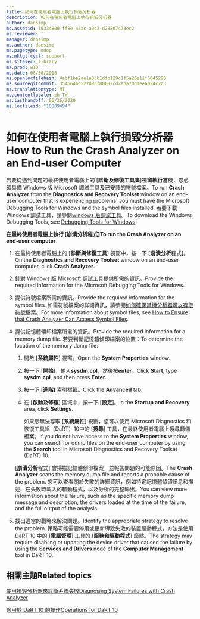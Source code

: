 ```yaml
---
title: 如何在使用者電腦上執行損毀分析器
description: 如何在使用者電腦上執行損毀分析器
author: dansimp
ms.assetid: 10334800-ff8e-43ac-a9c2-d28807473ec2
ms.reviewer: ''
manager: dansimp
ms.author: dansimp
ms.pagetype: mdop
ms.mktglfcycl: support
ms.sitesec: library
ms.prod: w10
ms.date: 08/30/2016
ms.openlocfilehash: 4abf1ba2ae1a0cb1dfb129c1f5a26e11f5045290
ms.sourcegitcommit: 354664bc527d93f80687cd2eba70d1eea024c7c3
ms.translationtype: MT
ms.contentlocale: zh-TW
ms.lasthandoff: 06/26/2020
ms.locfileid: "10809494"
---
```

# <span data-ttu-id="b4523-103">如何在使用者電腦上執行損毀分析器</span><span class="sxs-lookup"><span data-stu-id="b4523-103">How to Run the Crash Analyzer on an End-user Computer</span></span>


<span data-ttu-id="b4523-104">若要從遇到問題的最終使用者電腦上的 [**診斷及修復工具集**]**視窗執行當**機，您必須具備 Windows 版 Microsoft 調試工具及已安裝的符號檔案。</span><span class="sxs-lookup"><span data-stu-id="b4523-104">To run **Crash Analyzer** from the **Diagnostics and Recovery Toolset** window on an end-user computer that is experiencing problems, you must have the Microsoft Debugging Tools for Windows and the symbol files installed.</span></span> <span data-ttu-id="b4523-105">若要下載 Windows 調試工具，請參閱[windows 版調試工具](https://go.microsoft.com/fwlink/?LinkId=266248)。</span><span class="sxs-lookup"><span data-stu-id="b4523-105">To download the Windows Debugging Tools, see [Debugging Tools for Windows](https://go.microsoft.com/fwlink/?LinkId=266248).</span></span>

**<span data-ttu-id="b4523-106">在最終使用者電腦上執行 [崩潰分析程式]</span><span class="sxs-lookup"><span data-stu-id="b4523-106">To run the Crash Analyzer on an end-user computer</span></span>**

1.  <span data-ttu-id="b4523-107">在最終使用者電腦上的 [**診斷與修復工具**] 視窗中，按一下 [**崩潰分析**程式]。</span><span class="sxs-lookup"><span data-stu-id="b4523-107">On the **Diagnostics and Recovery Toolset** window on an end-user computer, click **Crash Analyzer**.</span></span>

2.  <span data-ttu-id="b4523-108">針對 Windows 版 Microsoft 調試工具提供所需的資訊。</span><span class="sxs-lookup"><span data-stu-id="b4523-108">Provide the required information for the Microsoft Debugging Tools for Windows.</span></span>

3.  <span data-ttu-id="b4523-109">提供符號檔案所需的資訊。</span><span class="sxs-lookup"><span data-stu-id="b4523-109">Provide the required information for the symbol files.</span></span> <span data-ttu-id="b4523-110">如需符號檔案的詳細資訊，請參閱[如何確保當機分析器可以存取符號](how-to-ensure-that-crash-analyzer-can-access-symbol-files-dart-10.md)檔案。</span><span class="sxs-lookup"><span data-stu-id="b4523-110">For more information about symbol files, see [How to Ensure that Crash Analyzer Can Access Symbol Files](how-to-ensure-that-crash-analyzer-can-access-symbol-files-dart-10.md).</span></span>

4.  <span data-ttu-id="b4523-111">提供記憶體傾印檔案所需的資訊。</span><span class="sxs-lookup"><span data-stu-id="b4523-111">Provide the required information for a memory dump file.</span></span> <span data-ttu-id="b4523-112">若要判斷記憶體傾印檔案的位置：</span><span class="sxs-lookup"><span data-stu-id="b4523-112">To determine the location of the memory dump file:</span></span>

    1.  <span data-ttu-id="b4523-113">開啟 [**系統屬性**] 視窗。</span><span class="sxs-lookup"><span data-stu-id="b4523-113">Open the **System Properties** window.</span></span>

    2.  <span data-ttu-id="b4523-114">按一下 [**開始**]，輸入**sysdm.cpl**，然後按**enter**。</span><span class="sxs-lookup"><span data-stu-id="b4523-114">Click **Start**, type **sysdm.cpl**, and then press **Enter**.</span></span>

    3.  <span data-ttu-id="b4523-115">按一下 **\[進階\]** 索引標籤。</span><span class="sxs-lookup"><span data-stu-id="b4523-115">Click the **Advanced** tab.</span></span>

    4.  <span data-ttu-id="b4523-116">在 [**啟動及修復**] 區域中，按一下 [**設定**]。</span><span class="sxs-lookup"><span data-stu-id="b4523-116">In the **Startup and Recovery** area, click **Settings**.</span></span>

        <span data-ttu-id="b4523-117">如果您無法存取 [**系統屬性**] 視窗，您可以使用 Microsoft Diagnostics 和恢復工具組（DaRT）10中的 [**搜尋**] 工具，在最終使用者電腦上搜尋轉儲檔案。</span><span class="sxs-lookup"><span data-stu-id="b4523-117">If you do not have access to the **System Properties** window, you can search for dump files on the end-user computer by using the **Search** tool in Microsoft Diagnostics and Recovery Toolset (DaRT) 10.</span></span>

    <span data-ttu-id="b4523-118">[**崩潰分析**程式] 會掃描記憶體傾印檔案，並報告問題的可能原因。</span><span class="sxs-lookup"><span data-stu-id="b4523-118">The **Crash Analyzer** scans the memory dump file and reports a probable cause of the problem.</span></span> <span data-ttu-id="b4523-119">您可以查看關於失敗的詳細資訊，例如特定記憶體傾印訊息和描述、在失敗時載入的驅動程式，以及分析的完整輸出。</span><span class="sxs-lookup"><span data-stu-id="b4523-119">You can view more information about the failure, such as the specific memory dump message and description, the drivers loaded at the time of the failure, and the full output of the analysis.</span></span>

5.  <span data-ttu-id="b4523-120">找出適當的戰略來解決問題。</span><span class="sxs-lookup"><span data-stu-id="b4523-120">Identify the appropriate strategy to resolve the problem.</span></span> <span data-ttu-id="b4523-121">策略可能需要停用或更新導致失敗的裝置驅動程式，方法是使用 DaRT 10 中的 [**電腦管理**] 工具的 [**服務和驅動程式**] 節點。</span><span class="sxs-lookup"><span data-stu-id="b4523-121">The strategy may require disabling or updating the device driver that caused the failure by using the **Services and Drivers** node of the **Computer Management** tool in DaRT 10.</span></span>

## <span data-ttu-id="b4523-122">相關主題</span><span class="sxs-lookup"><span data-stu-id="b4523-122">Related topics</span></span>


[<span data-ttu-id="b4523-123">使用損毀分析器來診斷系統失敗</span><span class="sxs-lookup"><span data-stu-id="b4523-123">Diagnosing System Failures with Crash Analyzer</span></span>](diagnosing-system-failures-with-crash-analyzer-dart-10.md)

[<span data-ttu-id="b4523-124">適用於 DaRT 10 的操作</span><span class="sxs-lookup"><span data-stu-id="b4523-124">Operations for DaRT 10</span></span>](operations-for-dart-10.md)

 

 





